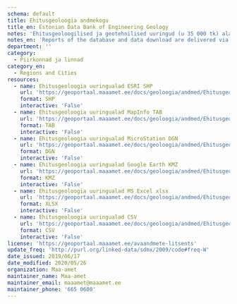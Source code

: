 ```yaml
---
schema: default
title: Ehitusgeoloogia andmekogu 
title_en: Estonian Data Bank of Engineering Geology
notes: 'Ehitusgeoloogilised ja geotehnilised uuringud (u 35 000 tk) alates 1964. kuni tänaseni. Andmete vaatamiseks ja allalaadimiseks on Ehitusgeoloogia kaardirakendus, mis näitab andmekogus olevate aruannete üldandmeid ning uuringualasid. <a href="http://geoportaal.maaamet.ee/index.php?lang_id=1&page_id=357&lang_id=1">Andmekogu veebileht</a>.'
notes_en: 'Reports of the database and data download are delivered via the web map application.'
department: ''
category:
  - Piirkonnad ja linnad
category_en:
  - Regions and Cities
resources:
  - name: Ehitusgeoloogia uuringualad ESRI SHP
    url: 'https://geoportaal.maaamet.ee/docs/geoloogia/andmed/Ehitusgeoloogia_uuringualad_shp.zip?t=20200406033604'
    format: SHP
    interactive: 'False'
  - name: Ehitusgeoloogia uuringualad MapInfo TAB
    url: 'https://geoportaal.maaamet.ee/docs/geoloogia/andmed/Ehitusgeoloogia_uuringualad_tab.zip?t=20200406033602'
    format: TAB
    interactive: 'False'
  - name: Ehitusgeoloogia uuringualad MicroStation DGN
    url: 'https://geoportaal.maaamet.ee/docs/geoloogia/andmed/Ehitusgeoloogia_uuringualad_dgn.dgn?t=20200406033550'
    format: DGN
    interactive: 'False'
  - name: Ehitusgeoloogia uuringualad Google Earth KMZ
    url: 'https://geoportaal.maaamet.ee/docs/geoloogia/andmed/Ehitusgeoloogia_uuringualad_kmz.kmz?t=20200406033547'
    format: KMZ
    interactive: 'False'
  - name: Ehitusgeoloogia uuringualad MS Excel xlsx
    url: 'https://geoportaal.maaamet.ee/docs/geoloogia/andmed/Ehitusgeoloogia_uuringualad_xlsx.xlsx?t=20200406033601'
    format: XLSX
    interactive: 'False'
  - name: Ehitusgeoloogia uuringualad CSV
    url: 'https://geoportaal.maaamet.ee/docs/geoloogia/andmed/Ehitusgeoloogia_uuringualad_csv.csv?t=20200406033533'
    format: CSV
    interactive: 'False'
license: 'https://geoportaal.maaamet.ee/avaandmete-litsents'
update_freq: 'http://purl.org/linked-data/sdmx/2009/code#freq-W'
date_issued: 2019/06/17
date_modified: 2020/05/26
organization: Maa-amet
maintainer_name: Maa-amet
maintainer_email: maaamet@maaamet.ee
maintainer_phone: '665 0600'
---
```

